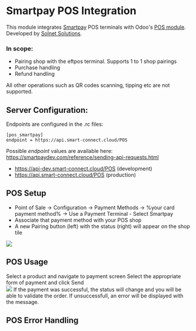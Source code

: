 # Smartpay POS Integration

This module integrates [Smartpay](https://smartpay.co.nz) POS terminals with Odoo's [POS module](https://www.odoo.com/app/point-of-sale-shop). Developed by [Solnet Solutions](https://solnet.co.nz).

### In scope:
- Pairing shop with the eftpos terminal. Supports 1 to 1 shop pairings
- Purchase handling
- Refund handling  
  
All other operations such as QR codes scanning, tipping etc are not supported.

## Server Configuration:
Endpoints are configured in the .rc files:

    [pos_smartpay]
	endpoint = https://api.smart-connect.cloud/POS
		
Possible *endpoint* values are available here: https://smartpaydev.com/reference/sending-api-requests.html


* https://api-dev.smart-connect.cloud/POS (development)
* https://api.smart-connect.cloud/POS (production)

## POS Setup  
- Point of Sale -> Configuration -> Payment Methods -> %your card payment method% -> Use a Payment Terminal - Select Smartpay  
- Associate that payment method with your POS shop  
- A new Pairing button (left) with the status (right) will appear on the shop tile  

![](https://github.com/ykya/pos_smartpay/raw/main/documentation/170018.png)  

## POS Usage  
Select a product and navigate to payment screen
Select the appropriate form of payment and click Send  
![](https://github.com/ykya/pos_smartpay/raw/main/documentation/170019.png)
If the payment was successful, the status will change and you will be able to validate the order. If unsuccessfull, an error will be displayed with the message.  


## POS Error Handling
